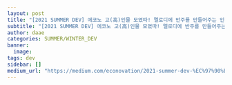 ```yaml
---
layout: post
title: "[2021 SUMMER DEV] 에코노 고(高)인물 모였따! 멜로디에 반주를 만들어주는 인공지능 — 아리아팀"
subtitle: "[2021 SUMMER DEV] 에코노 고(高)인물 모였따! 멜로디에 반주를 만들어주는 인공지능 — 아리아팀"
author: daae
categories: SUMMER/WINTER_DEV
banner:
  image:
tags: dev
sidebar: []
medium_url: "https://medium.com/econovation/2021-summer-dev-%EC%97%90%EC%BD%94%EB%85%B8-%EA%B3%A0-%E9%AB%98-%EC%9D%B8%EB%AC%BC-%EB%AA%A8%EC%98%80%EB%94%B0-%EB%A9%9C%EB%A1%9C%EB%94%94%EC%97%90-%EB%B0%98%EC%A3%BC%EB%A5%BC-%EB%A7%8C%EB%93%A4%EC%96%B4%EC%A3%BC%EB%8A%94-%EC%9D%B8%EA%B3%B5%EC%A7%80%EB%8A%A5-%EC%95%84%EB%A6%AC%EC%95%84%ED%8C%80-37404c020791"
---
```

